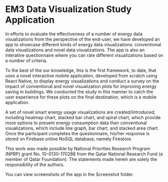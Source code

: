 # EM3 Data Visualization Study Application


In efforts to evaluate the effectiveness of a number of energy data visualizations from the perspective of the end-user, we have developed an app to showcase different kinds of energy data visualizations: conventional data visualizations and novel data visualizations. The app is also an interative questionnaire where you can rate different visualizations based on a number of criteria.

To the best of the our knowledge, this is the first framework, to date, that uses a novel interactive mobile application, developed from scratch using React Native, to display energy visualizations and conduct a survey on the impact of conventional and novel visualization plots for improving energy saving in buildings. We conducted the study in this manner to catch the user experience for these plots on the final destination, which is a mobile application.

A set of novel smart energy usage visualizations are created/introduced, including heatmap chart, stacked bar chart, and spiral chart, which provide more options to present energy consumption data than conventional visualizations, which include line graph, bar chart, and stacked area chart. Once the participant completes the questionnaire, his/her response is stored on Firebase online NoSQL database, namely Firestore.

This work was made possible by National Priorities Research Program (NPRP) grant No. 10-0130-170288 from the Qatar National Research Fund (a member of Qatar Foundation). The statements made herein are solely the responsibility of the authors.

You can view screenshots of the app in the Screenshot folder.
